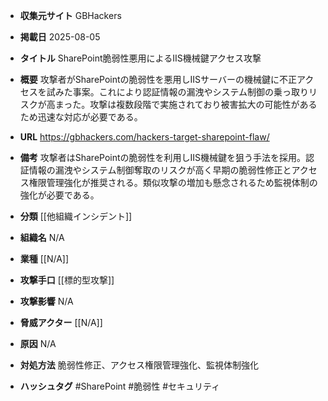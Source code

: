 - **収集元サイト**
GBHackers

- **掲載日**
2025-08-05

- **タイトル**
SharePoint脆弱性悪用によるIIS機械鍵アクセス攻撃

- **概要**
攻撃者がSharePointの脆弱性を悪用しIISサーバーの機械鍵に不正アクセスを試みた事案。これにより認証情報の漏洩やシステム制御の乗っ取りリスクが高まった。攻撃は複数段階で実施されており被害拡大の可能性があるため迅速な対応が必要である。

- **URL**
https://gbhackers.com/hackers-target-sharepoint-flaw/

- **備考**
攻撃者はSharePointの脆弱性を利用しIIS機械鍵を狙う手法を採用。認証情報の漏洩やシステム制御奪取のリスクが高く早期の脆弱性修正とアクセス権限管理強化が推奨される。類似攻撃の増加も懸念されるため監視体制の強化が必要である。

- **分類**
[[他組織インシデント]]

- **組織名**
N/A

- **業種**
[[N/A]]

- **攻撃手口**
[[標的型攻撃]]

- **攻撃影響**
N/A

- **脅威アクター**
[[N/A]]

- **原因**
N/A

- **対処方法**
脆弱性修正、アクセス権限管理強化、監視体制強化

- **ハッシュタグ**
#SharePoint #脆弱性 #セキュリティ
